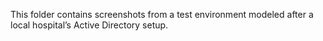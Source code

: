 This folder contains screenshots from a test environment modeled after a local hospital’s Active Directory setup.
